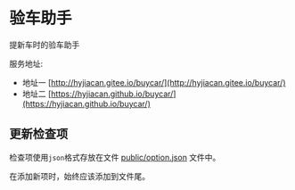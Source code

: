# 验车助手

提新车时的验车助手

服务地址: 

- 地址一 [http://hyjiacan.gitee.io/buycar/](http://hyjiacan.gitee.io/buycar/)
- 地址二 [https://hyjiacan.github.io/buycar/](https://hyjiacan.github.io/buycar/)

## 更新检查项

检查项使用`json`格式存放在文件 [public/option.json](public/option.json) 文件中。

在添加新项时，始终应该添加到文件尾。

